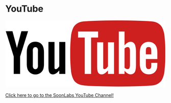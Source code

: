 # YouTube

![](<../../.gitbook/assets/image (22).png>)

[Click here to go to the SoonLabs YouTube Channel!](https://www.youtube.com/channel/UCUxPJ-wMgz7DnEFWpW5b48w)
